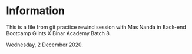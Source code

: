 # Information
This is a file from git practice rewind session with Mas Nanda in Back-end Bootcamp Glints X Binar Academy Batch 8.

Wednesday, 2 December 2020.